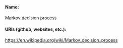 #### Name:
Markov decision process

#### URIs (github, websites, etc.):
https://en.wikipedia.org/wiki/Markov_decision_process